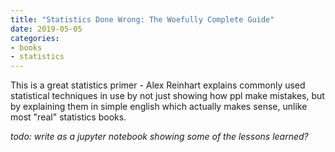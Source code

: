 ```yaml
---
title: "Statistics Done Wrong: The Woefully Complete Guide"
date: 2019-05-05
categories:
- books
- statistics
---
```


This is a great statistics primer - Alex Reinhart explains commonly used statistical techniques in use by not just showing how ppl make mistakes, but by explaining them in simple english which actually makes sense, unlike most "real" statistics books.

_todo: write as a jupyter notebook showing some of the lessons learned?_